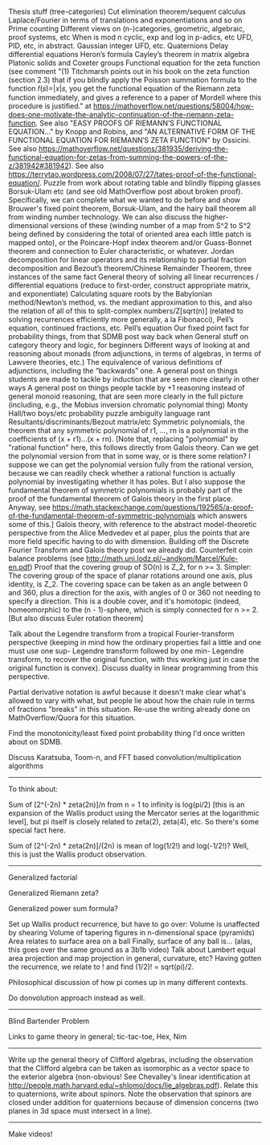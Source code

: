 Thesis stuff (tree-categories)
Cut elimination theorem/sequent calculus
Laplace/Fourier in terms of translations and exponentiations and so on
Prime counting
Different views on (n-)categories, geometric, algebraic, proof systems, etc
When is mod n cyclic, exp and log in p-adics, etc
UFD, PID, etc, in abstract.
Gaussian integer UFD, etc.
Quaternions
Delay differential equations
Heron’s formula
Cayley’s theorem in matrix algebra
Platonic solids and Coxeter groups
Functional equation for the zeta function (see comment "(1) Titchmarsh points out in his book on the zeta function (section 2.3) that if you blindly apply the Poisson summation formula to the function 𝑓(𝑠)=|𝑥|𝑠, you get the functional equation of the Riemann zeta function immediately, and gives a reference to a paper of Mordell where this procedure is justified." at https://mathoverflow.net/questions/58004/how-does-one-motivate-the-analytic-continuation-of-the-riemann-zeta-function. See also "EASY PROOFS OF RIEMANN’S FUNCTIONAL EQUATION…" by Knopp and Robins, and "AN ALTERNATIVE FORM OF THE FUNCTIONAL EQUATION FOR RIEMANN′S ZETA FUNCTION" by Ossicini. See also https://mathoverflow.net/questions/381935/deriving-the-functional-equation-for-zetas-from-summing-the-powers-of-the-z/381942#381942). See also https://terrytao.wordpress.com/2008/07/27/tates-proof-of-the-functional-equation/.
Puzzle from work about rotating table and blindly flipping glasses
Borsuk-Ulam etc (and see old MathOverflow post about broken proof). Specifically, we can complete what we wanted to do before and show Brouwer's fixed point theorem, Borsuk-Ulam, and the hairy ball theorem all from winding number technology. We can also discuss the higher-dimensional versions of these (winding number of a map from S^2 to S^2 being defined by considering the total of oriented area each little patch is mapped onto), or the Poincare-Hopf index theorem and/or Guass-Bonnet theorem and connection to Euler characteristic, or whatever.
Jordan decomposition for linear operators and its relationship to partial fraction decomposition and Bezout’s theorem/Chinese Remainder Theorem, three instances of the same fact
General theory of solving all linear recurrences / differential equations (reduce to first-order, construct appropriate matrix, and exponentiate)
Calculating square roots by the Babylonian method/Newton’s method, vs. the mediant approximation to this, and also the relation of all of this to split-complex numbers/Z[sqrt(n)] \(related to solving recurrences efficiently more generally, a la Fibonacci\), Pell’s equation, continued fractions, etc.
Pell’s equation
Our fixed point fact for probability things, from that SDMB post way back when
General stuff on category theory and logic, for beginners
Different ways of looking at and reasoning about monads (from adjunctions, in terms of algebras, in terms of Lawvere theories, etc.)
The equivalence of various definitions of adjunctions, including the “backwards” one.
A general post on things students are made to tackle by induction that are seen more clearly in other ways
A general post on things people tackle by +1 reasoning instead of general monoid reasoning, that are seen more clearly in the full picture (including, e.g., the Mobius inversion chromatic polynomial thing)
Monty Hall/two boys/etc probability puzzle ambiguity language rant
Resultants/discriminants/Bezout matrix/etc
Symmetric polynomials, the theorem that any symmetric polynomial of r1, ..., rn is a polynomial in the coefficients of (x + r1)...(x + rn). [Note that, replacing "polynomial" by "rational function" here, this follows directly from Galois theory. Can we get the polynomial version from that in some way, or is there some relation? I suppose we can get the polynomial version fully from the rational version, because we can readily check whether a rational function is actually polynomial by investigating whether it has poles. But I also suppose the fundamental theorem of symmetric polynomials is probably part of the proof of the fundamental theorem of Galois theory in the first place. Anyway, see https://math.stackexchange.com/questions/192565/a-proof-of-the-fundamental-theorem-of-symmetric-polynomials which answers some of this.]
Galois theory, with reference to the abstract model-theoretic perspective from the Alice Medvedev et al paper, plus the points that are more field specific having to do with dimension. Building off the Discrete Fourier Transform and Galois theory post we already did.
Counterfeit coin balance problems (see http://math.uni.lodz.pl/~andkom/Marcel/Kule-en.pdf)
Proof that the covering group of SO(n) is Z_2, for n >= 3. Simpler: The covering group of the space of planar rotations around one axis, plus identity, is Z_2. The covering space can be taken as an angle between 0 and 360, plus a direction for the axis, with angles of 0 or 360 not needing to specify a direction. This is a double cover, and it's homotopic (indeed, homeomorphic) to the (n - 1)-sphere, which is simply connected for n >= 2. [But also discuss Euler rotation theorem]

Talk about the Legendre transform from a tropical Fourier-transform perspective (keeping in mind how the ordinary properties fail a little and one must use one sup- Legendre transform followed by one min- Legendre transform, to recover the original function, with this working just in case the original function is convex). Discuss duality in linear programming from this perspective.

Partial derivative notation is awful because it doesn't make clear what's allowed to vary with what, but people lie about how the chain rule in terms of fractions "breaks" in this situation. Re-use the writing already done on MathOverflow/Quora for this situation.

Find the monotonicity/least fixed point probability thing I'd once written about on SDMB.

Discuss Karatsuba, Toom-n, and FFT based convolution/multiplication algorithms

***
To think about:

Sum of [2^(-2n) * zeta(2n)]/n from n = 1 to infinity is log(pi/2) [this is an expansion of the Wallis product using the Mercator series at the logarithmic level], but pi itself is closely related to zeta(2), zeta(4), etc. So there's some special fact here.

Sum of [2^(-2n) * zeta(2n)]/(2n) is mean of log(1/2!) and log(-1/2!)? Well, this is just the Wallis product observation.

----

Generalized factorial

Generalized Riemann zeta?

Generalized power sum formula?

Set up Wallis product recurrence, but have to go over:
Volume is unaffected by shearing
Volume of tapering figures in n-dimensional space (pyramids)
Area relates to surface area on a ball
Finally, surface of any ball is... (alas, this goes over the same ground as a 3b1b video)
Talk about Lambert equal area projection and map projection in general, curvature, etc?
Having gotten the recurrence, we relate to ! and find (1/2)! = sqrt(pi)/2.

Philosophical discussion of how pi comes up in many different contexts.

Do donvolution approach instead as well.

----
Blind Bartender Problem

Links to game theory in general; tic-tac-toe, Hex, Nim

---

Write up the general theory of Clifford algebras, including the observation that the Clifford algebra can be taken as isomorphic as a vector space to the exterior algebra (non-obvious! See Chevalley's linear identification at http://people.math.harvard.edu/~shlomo/docs/lie_algebras.pdf). Relate this to quaternions, write about spinors. Note the observation that spinors are closed under addition for quaternions because of dimension concerns (two planes in 3d space must intersect in a line).

---
Make videos!